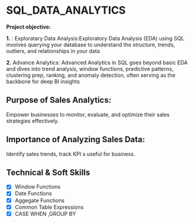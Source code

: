 # SQL_DATA_ANALYTICS

**Project objective:**

**1.** : Exploratary Data Analysis:Exploratory Data Analysis (EDA) using SQL involves querying your database to understand the structure, trends, outliers, and relationships in your data

**2.** Advance Analytics:  Advanced Analytics in SQL goes beyond basic EDA and dives into trend analysis, window functions, predictive patterns, clustering prep, ranking, and anomaly detection, often serving as the backbone for  deep BI insights

## Purpose of Sales Analytics:
Empower businesses to monitor, evaluate, and optimize their sales strategies effectively.

## Importance of Analyzing Sales Data:
Identify sales trends, track KPI s useful for business.

## Technical & Soft Skills
      
- [x] Window Functions
- [x] Date Functions
- [x] Aggegate Functions
- [x] Common Table Expressions
- [x] CASE WHEN ,GROUP BY 
